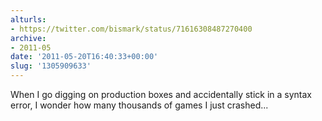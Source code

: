 ```yaml
---
alturls:
- https://twitter.com/bismark/status/71616308487270400
archive:
- 2011-05
date: '2011-05-20T16:40:33+00:00'
slug: '1305909633'
---
```


When I go digging on production boxes and accidentally stick in a syntax error, I wonder how many thousands of games I just crashed...


